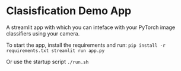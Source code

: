 # Clasisfication Demo App
A streamlit app with which you can inteface with your PyTorch image classifiers using your camera.

To start the app, install the requirements and run:
    ```
    pip install -r requirements.txt
    streamlit run app.py
    ```

Or use the startup script
    ```
    ./run.sh
    ```